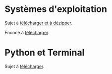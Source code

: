 # Systèmes d'exploitation

Sujet à [télécharger et à dézipper](../zips/C05_OS.zip).

Énoncé à [télécharger](../zips/OS_Eleves.pdf).

# Python et Terminal

Sujet à [télécharger](../zips/osPython.zip).